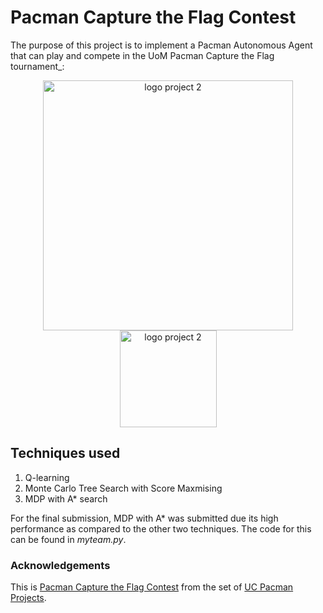 # Pacman Capture the Flag Contest

The purpose of this project is to implement a Pacman Autonomous Agent that can play and compete in the UoM Pacman Capture the Flag tournament_:

 <p align="center"> 
    <img src="img/capture_the_flag.png" alt="logo project 2" width="400">
    <img src="img/logo_unimelb.png" alt="logo project 2" width="155">
 </p>

## Techniques used 

1. Q-learning
2. Monte Carlo Tree Search with Score Maxmising
3. MDP with A* search

For the final submission, MDP with A* was submitted due its high performance as compared to the other two techniques. The code for this can be found in *myteam.py*.

### Acknowledgements

This is [Pacman Capture the Flag Contest](http://ai.berkeley.edu/contest.html) from the set of [UC Pacman Projects](http://ai.berkeley.edu/project_overview.html). 
